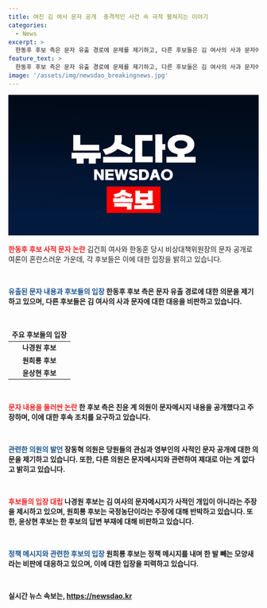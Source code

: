 ```yaml
---
title: 여진 김 여사 문자 공개  충격적인 사건 속 극적 펼쳐지는 이야기
categories:
  - News
excerpt: >
  한동후 후보 측은 문자 유출 경로에 문제를 제기하고, 다른 후보들은 김 여사의 사과 문자에 대처하지 못했다. 한 후보 측 러닝메이트로 7·23 전당대회 최고위원 후보로 나온 장동혁 의원은 (저도) 사무총장으로 일을 했는데 저한테도 이 문자에 대해 (한 후보가) 말씀을 하신 적이 없다. 본 적도 없다고 말했다. 또한, 윤상현 후보는 한동훈 후보가 어느 대목에서 사실상 사과하지 않겠다는 의도로 파악했다는 것인지 직접 그 배경을 밝히고 이 문제를 빨리 매듭지어야 한다고 밝혔다.원희룡 후보 측은 정책 메시지를 내며 한 발 빼는 모양새이고, 특검·탄핵 파도 넘기 역부족 대통령 부인 김건희 여사와 한동훈 당시 비상대책위원장이 주고받은 문자메시지가 공개된 이후 여진이 이어지고 있다.
feature_text: >
  한동후 후보 측은 문자 유출 경로에 문제를 제기하고, 다른 후보들은 김 여사의 사과 문자에 대처하지 못했다. 한 후보 측 러닝메이트로 7·23 전당대회 최고위원 후보로 나온 장동혁 의원은 (저도) 사무총장으로 일을 했는데 저한테도 이 문자에 대해 (한 후보가) 말씀을 하신 적이 없다. 본 적도 없다고 말했다. 또한, 윤상현 후보는 한동훈 후보가 어느 대목에서 사실상 사과하지 않겠다는 의도로 파악했다는 것인지 직접 그 배경을 밝히고 이 문제를 빨리 매듭지어야 한다고 밝혔다.원희룡 후보 측은 정책 메시지를 내며 한 발 빼는 모양새이고, 특검·탄핵 파도 넘기 역부족 대통령 부인 김건희 여사와 한동훈 당시 비상대책위원장이 주고받은 문자메시지가 공개된 이후 여진이 이어지고 있다.
image: '/assets/img/newsdao_breakingnews.jpg'
---
```


<p><img src="/assets/img/newsdao_breakingnews.jpg" alt="flaretime 속보" /></p>

<p><b><span style="color: #ee2323;">한동후 후보 사적 문자 논란</span></b>
김건희 여사와 한동훈 당시 비상대책위원장의 문자 공개로 여론이 혼란스러운 가운데, 각 후보들은 이에 대한 입장을 밝히고 있습니다.</p>

<p data-ke-size="size16">&nbsp;</p>

<p><b><span style="color: #1a5490;">유출된 문자 내용과 후보들의 입장</span><b>
한동후 후보 측은 문자 유출 경로에 대한 의문을 제기하고 있으며, 다른 후보들은 김 여사의 사과 문자에 대한 대응을 비판하고 있습니다. </p>

<p data-ke-size="size16">&nbsp;</p>

<table>
<thead>
<tr>
<td style="text-align: center; height: 17px;"><b>주요 후보들의 입장</b></td>
</tr>
</thead>
<tbody>
<tr>
<td style="text-align: center; height: 17px;">나경원 후보</td>
</tr>
<tr>
<td style="text-align: center; height: 17px;">원희룡 후보</td>
</tr>
<tr>
<td style="text-align: center; height: 17px;">윤상현 후보</td>
</tr>
</tbody>
</table>

<p data-ke-size="size16">&nbsp;</p>

<p><b><span style="color: #ee2323;">문자 내용을 둘러싼 논란</span></b>
한 후보 측은 친윤 계 의원이 문자메시지 내용을 공개했다고 주장하며, 이에 대한 후속 조치를 요구하고 있습니다.</p>

<p data-ke-size="size16">&nbsp;</p>

<p><b><span style="color: #1a5490;">관련한 의원의 발언</span><b>
장동혁 의원은 당원들의 관심과 영부인의 사적인 문자 공개에 대한 의문을 제기하고 있습니다. 또한, 다른 의원은 문자메시지와 관련하여 제대로 아는 게 없다고 밝히고 있습니다.</p>

<p data-ke-size="size16">&nbsp;</p>

<p><b><span style="color: #ee2323;">후보들의 입장 대립</span></b>
나경원 후보는 김 여사의 문자메시지가 사적인 개입이 아니라는 주장을 제시하고 있으며, 원희룡 후보는 국정농단이라는 주장에 대해 반박하고 있습니다. 또한, 윤상현 후보는 한 후보의 답변 부재에 대해 비판하고 있습니다.</p>

<p data-ke-size="size16">&nbsp;</p>

<p><b><span style="color: #1a5490;">정책 메시지와 관련한 후보의 입장</span><b>
원희룡 후보는 정책 메시지를 내며 한 발 빼는 모양새라는 비판에 대응하고 있으며, 이에 대한 입장을 피력하고 있습니다.</p>

<p data-ke-size="size16">&nbsp;</p>
실시간 뉴스 속보는, <a href="https://newsdao.kr" rel="dofollow">https://newsdao.kr</a>


